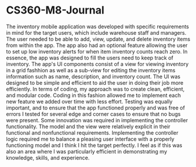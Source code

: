 # CS360-M8-Journal

The inventory mobile application was developed with specific requirements in mind for the target users, which include warehouse staff and managers. The user needed to be able to add, view, update, and delete inventory items from within the app. The app also had an optional feature allowing the user to set up low inventory alerts for when item inventory counts reach zero. In essence, the app was designed to fill the users need to keep track of inventory. 
The app's UI components consist of a view for viewing inventory in a grid fashhion as well as a sub-view for editing the inventory items information such as name, description, and inventory count. The UI was designed to be simple and efficient to aid the user in doing their job more efficiently. In terms of coding, my approach was to create clean, efficient, and modular code. Coding in this fashion allowed me to implement each new feature we added over time with less effort. Testing was equally important, and to ensure that the app functioned properly and was free of errors I tested for several edge  and corner cases to ensure that no bugs were present. 
Some innovation was required in implementing the controller functionality. The model and the view were relatively explicit in their functional and nonfunctional requirements. Implementing the controller logic required me to balance a pleasing user interface with a properly functioning model and I think I hit the target perfectly. I feel as if this was also an area where I was particularly efficient in demonstrating my knowledge, skills, and experience. 
